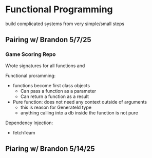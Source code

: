 # Functional Programming

build complicated systems from very simple/small steps

## Pairing w/ Brandon 5/7/25

### Game Scoring Repo

Wrote signatures for all functions and 

Functional proramming:
- functions become first class objects
  - Can pass a function as a parameter
  - Can return a function as a result
- Pure function: does not need any context outside of arguments
  - this is reason for GenerateId type
  - anything calling into a db inside the function is not pure

Dependency Injection:
- fetchTeam


## Piaring w/ Brandon 5/14/25

